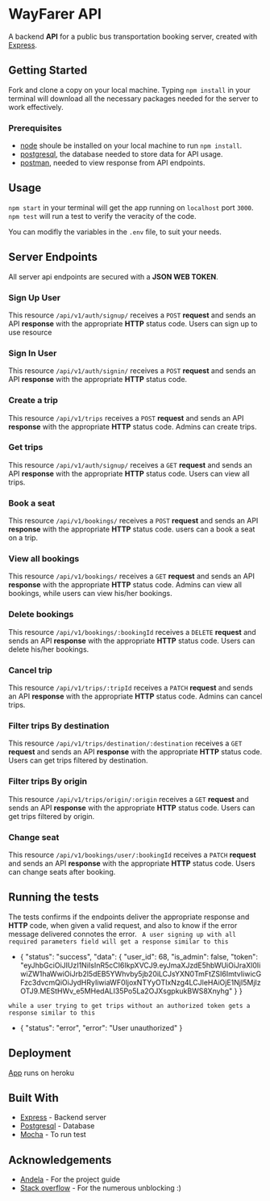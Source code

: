 # WayFarer API
A backend **API** for a public bus transportation booking server, created with 
[Express](https://expressjs.com/).

## Getting Started
Fork and clone a copy on your local machine. Typing `npm install` in your terminal will
download all the necessary packages needed for the server to work effectively.

### Prerequisites
+ [node](https://nodejs.org/en/) shoule be installed on your local machine to run `npm install`.
+ [postgresql](https://www.postgresql.org/download/), the database needed to store data for API usage.
+ [postman](https://www.getpostman.com/), needed to view response from API endpoints.

## Usage
`npm start` in your terminal will get the app running on `localhost` port `3000`.
`npm test` will run a test to verify the veracity of the code.

You can modifly the variables in the `.env` file, to suit your needs.

## Server Endpoints
All server api endpoints are secured with a **JSON WEB TOKEN**.
### Sign Up User
This resource `/api/v1/auth/signup/` receives a `POST` **request** and sends an API **response** with the appropriate **HTTP** status code. Users can sign up to use resource
### Sign In User
This resource `/api/v1/auth/signin/` receives a `POST` **request** and sends an API **response** with the appropriate **HTTP** status code.  
### Create a trip
This resource `/api/v1/trips` receives a `POST` **request** and sends an API **response** with the appropriate **HTTP** status code. Admins can create trips.
### Get trips
This resource `/api/v1/auth/signup/` receives a `GET` **request** and sends an API **response** with the appropriate **HTTP** status code. Users can view all trips.
### Book a seat
This resource `/api/v1/bookings/` receives a `POST` **request** and sends an API **response** with the appropriate **HTTP** status code. users can a book a seat on a trip.
### View all bookings
This resource `/api/v1/bookings/` receives a `GET` **request** and sends an API **response** with the appropriate **HTTP** status code. Admins can view all bookings, while users can view his/her bookings.
### Delete bookings
This resource `/api/v1/bookings/:bookingId` receives a `DELETE` **request** and sends an API **response** with the appropriate **HTTP** status code. Users can delete his/her bookings.
### Cancel trip
This resource `/api/v1/trips/:tripId` receives a `PATCH` **request** and sends an API **response** with the appropriate **HTTP** status code. Admins can cancel trips.
### Filter trips By destination
This resource `/api/v1/trips/destination/:destination` receives a `GET` **request** and sends an API **response** with the appropriate **HTTP** status code. Users can get trips filtered by destination. 
### Filter trips By origin
This resource `/api/v1/trips/origin/:origin` receives a `GET` **request** and sends an API **response** with the appropriate **HTTP** status code. Users can get trips filtered by origin.
### Change seat
This resource `/api/v1/bookings/user/:bookingId` receives a `PATCH` **request** and sends an API **response** with the appropriate **HTTP** status code. Users can change seats after booking.

## Running the tests
The tests confirms if the endpoints deliver the appropriate response and **HTTP** code, when given a valid request, and also to know if the error message delivered connotes the error.
` A user signing up with all required parameters field will get a response similar to this`
+ {
    "status": "success",
    "data": {
        "user_id": 68,
        "is_admin": false,
        "token": "eyJhbGciOiJIUzI1NiIsInR5cCI6IkpXVCJ9.eyJmaXJzdE5hbWUiOiJraXl0IiwiZW1haWwiOiJrb2l5dEB5YWhvby5jb20iLCJsYXN0TmFtZSI6ImtvIiwicGFzc3dvcmQiOiJydHRyIiwiaWF0IjoxNTYyOTIxNzg4LCJleHAiOjE1NjI5MjIzOTJ9.MEStHWv_e5MHedALI35Po5La2OJXsgpkukBWS8Xnyhg"
    }
}

`while a user trying to get trips without an authorized token gets a response similar to this`
+ {
    "status": "error",
    "error": "User unauthorized"
}

## Deployment
[App](https://safe-stream-26808.herokuapp.com/) runs on heroku

## Built With
+ [Express](https://expressjs.com/) - Backend server
+ [Postgresql](https://www.postgresql.org/download/) - Database
+ [Mocha]() - To run test

## Acknowledgements
+ [Andela]() - For the project guide
+ [Stack overflow]() - For the numerous unblocking :)

